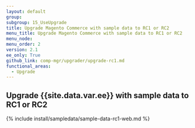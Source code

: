 ```yaml
---
layout: default
group:
subgroup: 15_UseUpgrade
title: Upgrade Magento Commerce with sample data to RC1 or RC2
menu_title: Upgrade Magento Commerce with sample data to RC1 or RC2
menu_node:
menu_order: 2
version: 2.1
ee_only: True
github_link: comp-mgr/upgrader/upgrade-rc1.md
functional_areas:
  - Upgrade
---
```


## Upgrade {{site.data.var.ee}} with sample data to RC1 or RC2

{% include install/sampledata/sample-data-rc1-web.md %}

